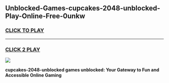 
## Unblocked-Games-cupcakes-2048-unblocked-Play-Online-Free-0unkw
<h3>
<a href="https://premium76.site?title=cupcakes-2048-unblocked&ref=26A">CLICK TO PLAY</a></h3>
<hr>

<h3>
<a href="https://premium76.site?title=cupcakes-2048-unblocked&ref=26A">CLICK 2 PLAY</a>
  
</h3>

<a href="https://premium76.site?title=cupcakes-2048-unblocked&ref=26A"><img src="https://clearcache.store/games.png"></a>


**cupcakes-2048-unblocked games unblocked: Your Gateway to Fun and Accessible Online Gaming**
